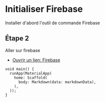 # Initialiser Firebase

Installer d'abord l'outil de commande Firebase

## Étape 2

Aller sur firebase

- [Ouvrir un lien: Firebase](https://console.firebase.google.com/u/0/)

```
void main() {
  runApp(MaterialApp(
    home: Scaffold(
      body: Markdown(data: markdownData),
    ),
  ));
}
```
